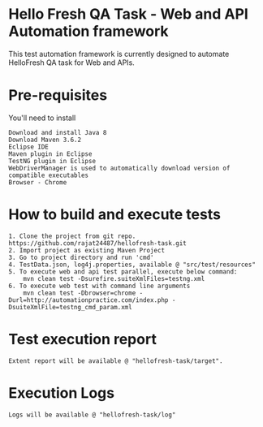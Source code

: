 # Hello Fresh QA Task - Web and API Automation framework

This test automation framework is currently designed to automate HelloFresh QA task for Web and APIs.


# Pre-requisites

You'll need to install

    Download and install Java 8
	Download Maven 3.6.2
	Eclipse IDE
    Maven plugin in Eclipse
    TestNG plugin in Eclipse
	WebDriverManager is used to automatically download version of compatible executables
	Browser - Chrome


# How to build and execute tests

	1. Clone the project from git repo. https://github.com/rajat24487/hellofresh-task.git
	2. Import project as existing Maven Project
	3. Go to project directory and run 'cmd'
	4. TestData.json, log4j.properties, available @ "src/test/resources"
	5. To execute web and api test parallel, execute below command:
		mvn clean test -Dsurefire.suiteXmlFiles=testng.xml
	6. To execute web test with command line arguments
		mvn clean test -Dbrowser=chrome -Durl=http://automationpractice.com/index.php -DsuiteXmlFile=testng_cmd_param.xml

	
# Test execution report
	Extent report will be available @ "hellofresh-task/target".

# Execution Logs	
	Logs will be available @ "hellofresh-task/log"